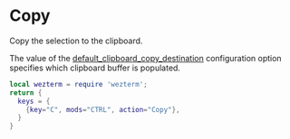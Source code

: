 # Copy

Copy the selection to the clipboard.

The value of the [default_clipboard_copy_destination](../config/default_clipboard_copy_destination.md) configuration option specifies which clipboard buffer is populated.


```lua
local wezterm = require 'wezterm';
return {
  keys = {
    {key="C", mods="CTRL", action="Copy"},
  }
}
```

